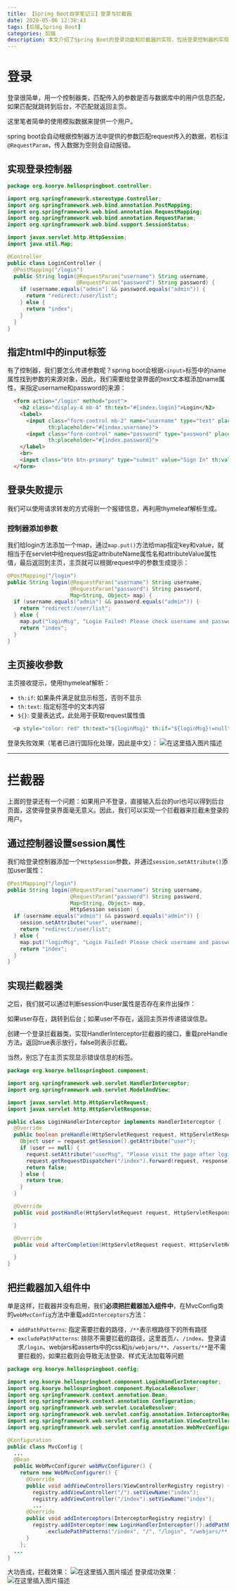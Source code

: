 ```yaml
---
title: 【Spring Boot自学笔记三】登录与拦截器
date: 2020-05-06 12:30:43
tags: [后端,Spring Boot]
categories: 后端
description: 本文介绍了Spring Boot的登录功能和拦截器的实现，包括登录控制器的实现、拦截器的实现和拦截器的配置。
---
```


# 登录
登录很简单，用一个控制器类，匹配传入的参数是否与数据库中的用户信息匹配，如果匹配就跳转到后台，不匹配就返回主页。

这里笔者简单的使用模拟数据来提供一个用户。

spring boot会自动根据控制器方法中提供的参数匹配request传入的数据，若标注`@RequestParam`，传入数据为空则会自动报错。

## 实现登录控制器

```java
package org.koorye.hellospringboot.controller;

import org.springframework.stereotype.Controller;
import org.springframework.web.bind.annotation.PostMapping;
import org.springframework.web.bind.annotation.RequestMapping;
import org.springframework.web.bind.annotation.RequestParam;
import org.springframework.web.bind.support.SessionStatus;

import javax.servlet.http.HttpSession;
import java.util.Map;

@Controller
public class LoginController {
  @PostMapping("/login")
  public String login(@RequestParam("username") String username,
                      @RequestParam("password") String password) {
    if (username.equals("admin") && password.equals("admin")) {
      return "redirect:/user/list";
    } else {
      return "index";
    }
  }
}
```
## 指定html中的input标签

有了控制器，我们要怎么传递参数呢？spring boot会根据`<input>`标签中的name属性找到参数的来源对象，因此，我们需要给登录界面的text文本框添加name属性，来指定username和password的来源：

```html
  <form action="/login" method="post">
    <h2 class="display-4 mb-4" th:text="#{index.login}">Login</h2>
    <label>
      <input class="form-control mb-2" name="username" type="text" placeholder="Username"
             th:placeholder="#{index.username}">
      <input class="form-control" name="password" type="password" placeholder="Password"
             th:placeholder="#{index.password}">
    </label>
    <br>
    <input class="btn btn-primary" type="submit" value="Sign In" th:value="#{index.signIn}">
  </form>
```

## 登录失败提示
我们可以使用请求转发的方式得到一个报错信息，再利用thymeleaf解析生成。

### 控制器添加参数
我们给login方法添加一个map，通过`map.put()`方法给map指定key和value，就相当于在servlet中给request指定attributeName属性名和attributeValue属性值，最后返回到主页，主页就可以根据request中的参数生成提示：

```java
@PostMapping("/login")
public String login(@RequestParam("username") String username,
                    @RequestParam("password") String password,
                    Map<String, Object> map) {
  if (username.equals("admin") && password.equals("admin")) {
    return "redirect:/user/list";
  } else {
    map.put("loginMsg", "Login Failed! Please check username and password.");
    return "index";
  }
}
```

## 主页接收参数

主页接收提示，使用thymeleaf解析：

- `th:if`: 如果条件满足就显示标签，否则不显示
- `th:text`: 指定标签中的文本内容
- `${}`: 变量表达式，此处用于获取request属性值

```html
  <p style="color: red" th:text="${loginMsg}" th:if="${loginMsg}!=null"></p>
```

登录失败效果（笔者已进行国际化处理，因此是中文）：
![在这里插入图片描述](https://i-blog.csdnimg.cn/blog_migrate/c657e7d3cf2eb59460aad26c62838282.png)

----

# 拦截器

上面的登录还有一个问题：如果用户不登录，直接输入后台的url也可以得到后台页面，这使得登录界面毫无意义。因此，我们可以实现一个拦截器来拦截未登录的用户。

## 通过控制器设置session属性
我们给登录控制器添加一个`HttpSession`参数，并通过`session.setAttribute()`添加user属性：

```java
@PostMapping("/login")
public String login(@RequestParam("username") String username,
                    @RequestParam("password") String password,
                    Map<String, Object> map,
                    HttpSession session) {
  if (username.equals("admin") && password.equals("admin")) {
    session.setAttribute("user", username);
    return "redirect:/user/list";
  } else {
    map.put("loginMsg", "Login Failed! Please check username and password.");
    return "index";
  }
}
```

## 实现拦截器类
之后，我们就可以通过判断session中user属性是否存在来作出操作：

如果user存在，跳转到后台；如果user不存在，返回主页并传递错误信息。

创建一个登录拦截器类，实现HandlerInterceptor拦截器的接口，重载preHandle方法，返回true表示放行，false则表示拦截。

当然，别忘了在主页实现显示错误信息的标签。
```java
package org.koorye.hellospringboot.component;

import org.springframework.web.servlet.HandlerInterceptor;
import org.springframework.web.servlet.ModelAndView;

import javax.servlet.http.HttpServletRequest;
import javax.servlet.http.HttpServletResponse;

public class LoginHandlerInterceptor implements HandlerInterceptor {
  @Override
  public boolean preHandle(HttpServletRequest request, HttpServletResponse response, Object handler) throws Exception {
    Object user = request.getSession().getAttribute("user");
    if (user == null) {
      request.setAttribute("userMsg", "Please visit the page after login!");
      request.getRequestDispatcher("/index").forward(request, response);
      return false;
    } else {
      return true;
    }
  }

  @Override
  public void postHandle(HttpServletRequest request, HttpServletResponse response, Object handler, ModelAndView modelAndView) throws Exception {

  }

  @Override
  public void afterCompletion(HttpServletRequest request, HttpServletResponse response, Object handler, Exception ex) throws Exception {

  }
}
```

## 把拦截器加入组件中
单是这样，拦截器并没有启用，我们**必须把拦截器加入组件中**，在MvcConfig类的`webMvcConfig`方法中重载`addInterceptors`方法：

- `addPathPatterns`: 指定需要拦截的路径，`/**`表示根路径下的所有路径
- `excludePathPatterns`: 排除不需要拦截的路径，这里首页`/`、`/index`、登录请求`/login`、webjars和asserts中的css和js`/webjars/**`、`/asserts/**`是不需要拦截的，如果拦截则会导致无法登录、样式无法加载等问题

```java
package org.koorye.hellospringboot.config;

import org.koorye.hellospringboot.component.LoginHandlerInterceptor;
import org.koorye.hellospringboot.component.MyLocaleResolver;
import org.springframework.context.annotation.Bean;
import org.springframework.context.annotation.Configuration;
import org.springframework.web.servlet.LocaleResolver;
import org.springframework.web.servlet.config.annotation.InterceptorRegistry;
import org.springframework.web.servlet.config.annotation.ViewControllerRegistry;
import org.springframework.web.servlet.config.annotation.WebMvcConfigurer;

@Configuration
public class MvcConfig {
  ...
  @Bean
  public WebMvcConfigurer webMvcConfigurer() {
    return new WebMvcConfigurer() {
      @Override
      public void addViewControllers(ViewControllerRegistry registry) {
        registry.addViewController("/").setViewName("index");
        registry.addViewController("/index").setViewName("index");
        ...
      @Override
      public void addInterceptors(InterceptorRegistry registry) {
        registry.addInterceptor(new LoginHandlerInterceptor()).addPathPatterns("/**")
            .excludePathPatterns("/index", "/", "/login", "/webjars/**,/asserts/**");
      }
    };
  ...
}
```

大功告成，拦截效果：
![在这里插入图片描述](https://i-blog.csdnimg.cn/blog_migrate/3589f8b068fc489976ecabc3a2abe954.png)
登录成功效果：
![在这里插入图片描述](https://i-blog.csdnimg.cn/blog_migrate/46cbd6d5579b0bc83de075371759625e.png)
